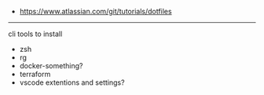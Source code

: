 - https://www.atlassian.com/git/tutorials/dotfiles
---

cli tools to install
- zsh
- rg
- docker-something?
- terraform
- vscode extentions and settings?

